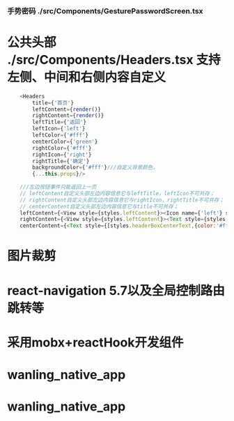 ### 手势密码 ./src/Components/GesturePasswordScreen.tsx

# 公共头部 ./src/Components/Headers.tsx 支持左侧、中间和右侧内容自定义

```js
    <Headers
        title={'首页'}
        leftContent={render()}
        rightContent={render()}
        leftTitle={'返回'}
        leftIcon={'left'}
        leftColor={'#fff'}
        centerColor={'green'}
        rightColor={'#fff'}
        rightIcon={'right'}
        rightTitle={'确定'}
        backgroundColor={'#fff'}///自定义背景颜色，
        {...this.props}/>
   
    ///左边按钮事件只能返回上一页
    // leftContent自定义头部左边内容信息它与leftTitle，leftIcon不可共存；
    // rightContent自定义头部左边内容信息它与rightIcon，rightTitle不可共存；
    // centerContent自定义头部左边内容信息它与title不可共存；
    leftContent={<View style={styles.leftContent}><Icon name={'left'} size={16} color={'#fff'} /><Text style={styles.leftContentTitle} numberOfLines={1}>返回</Text></View>}
    rightContent={<View style={styles.leftContent}><Text style={styles.leftContentTitle} numberOfLines={1}>确定</Text><Icon name={'right'} size={16} color={'#fff'} /></View>}
    centerContent={<Text style={[styles.headerBoxCenterText,{color:'#fff'}]} numberOfLines={1}>{'我的'}</Text>}
```
# 图片裁剪

# react-navigation 5.7以及全局控制路由跳转等

# 采用mobx+reactHook开发组件

# wanling_native_app
# wanling_native_app
